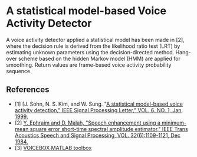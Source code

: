 # A statistical model-based Voice Activity Detector

A voice activity detector applied a statistical model has been made in [2], where the decision rule is derived from the likelihood ratio test (LRT) by estimating unknown parameters using the decision-directed method. Hang-over scheme based on the hidden Markov model (HMM) are applied for smoothing. Return values are frame-based voice activity probability sequence.

## References
* [1] [J. Sohn, N. S. Kim, and W. Sung. "[A statistical model-based voice activity detection," IEEE Signal Processing Letter," VOL. 6. NO. 1, Jan, 1999.](https://wiki.inf.ed.ac.uk/twiki/pub/CSTR/ListenSemester1_2010_11/sohn_SPL99_statistical_model-based_VAD.pdf)
* [2] [Y. Ephraim and D. Malah, "Speech enhancement using a minimum-mean square error short-time spectral amplitude estimator," IEEE Trans Acoustics Speech and Signal Processing, VOL. 32(6):1109-1121, Dec 1984.](https://ieeexplore.ieee.org/stamp/stamp.jsp?arnumber=1164453)
* [3] [VOICEBOX MATLAB toolbox](http://www.ee.ic.ac.uk/hp/staff/dmb/voicebox/voicebox.html) 

